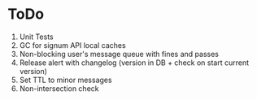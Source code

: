 # ToDo
1. Unit Tests
2. GC for signum API local caches
3. Non-blocking user's message queue with fines and passes
4. Release alert with changelog (version in DB + check on start current version)
5. Set TTL to minor messages
6. Non-intersection check
